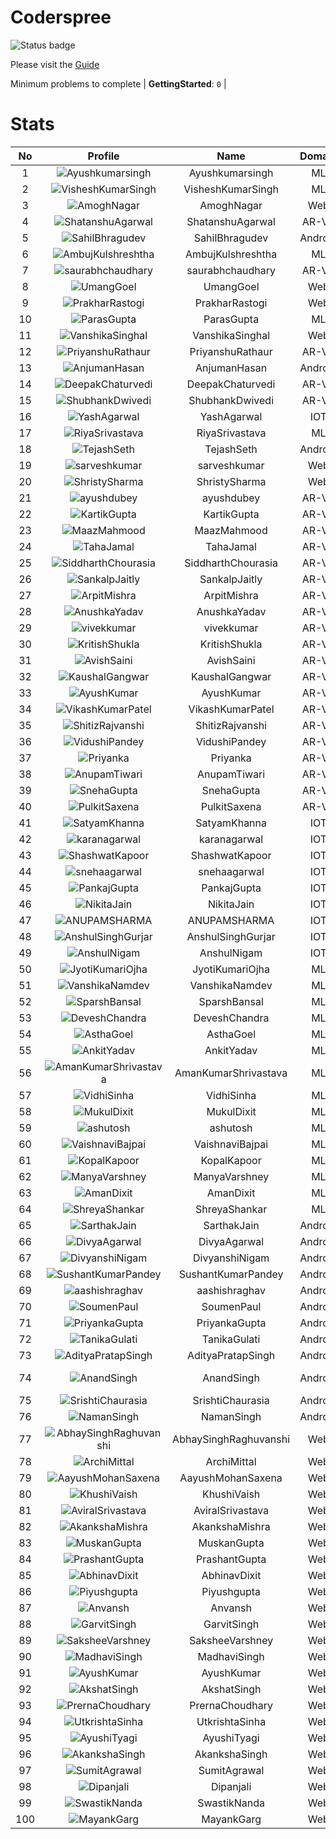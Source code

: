 
Coderspree
==========


![Status badge](https://github.com/InnogeeksOrganization/coderspree/actions/workflows/checkSubmission.yml/badge.svg)  


Please visit the [Guide](./Guide/README.md)  


Minimum problems to complete | **GettingStarted**: `0` |   

# Stats
  

|No|Profile|Name|Domain|Year|Solved|
| :---: | :---: | :---: | :---: | :---: | :---: |
|1|![Ayushkumarsingh](https://avatars.githubusercontent.com/u/78909117?v=4&s=100)|Ayushkumarsingh|ML|2|16|
|2|![VisheshKumarSingh](https://avatars.githubusercontent.com/u/47525494?v=4&s=100)|VisheshKumarSingh|ML|2|14|
|3|![AmoghNagar](https://avatars.githubusercontent.com/u/84376218?v=4&s=100)|AmoghNagar|Web|3|12|
|4|![ShatanshuAgarwal](https://avatars.githubusercontent.com/u/63258511?v=4&s=100)|ShatanshuAgarwal|AR-VR|3|11|
|5|![SahilBhragudev](https://avatars.githubusercontent.com/u/84376218?v=4&s=100)|SahilBhragudev|Android|2|9|
|6|![AmbujKulshreshtha](https://avatars.githubusercontent.com/u/82520623?v=4&s=100)|AmbujKulshreshtha|ML|2|8|
|7|![saurabhchaudhary](https://avatars.githubusercontent.com/u/54533861?v=4&s=100)|saurabhchaudhary|AR-VR|3|7|
|8|![UmangGoel](https://avatars.githubusercontent.com/u/84376218?v=4&s=100)|UmangGoel|Web|3|7|
|9|![PrakharRastogi](https://avatars.githubusercontent.com/u/84376218?v=4&s=100)|PrakharRastogi|Web|3|7|
|10|![ParasGupta](https://avatars.githubusercontent.com/u/60445527?v=4&s=100)|ParasGupta|ML|3|6|
|11|![VanshikaSinghal](https://avatars.githubusercontent.com/u/84376218?v=4&s=100)|VanshikaSinghal|Web|3|5|
|12|![PriyanshuRathaur](https://avatars.githubusercontent.com/u/86730388?v=4&s=100)|PriyanshuRathaur|AR-VR|2|3|
|13|![AnjumanHasan](https://avatars.githubusercontent.com/u/84376218?v=4&s=100)|AnjumanHasan|Android|2|3|
|14|![DeepakChaturvedi](https://avatars.githubusercontent.com/u/61619479?v=4&s=100)|DeepakChaturvedi|AR-VR|3|2|
|15|![ShubhankDwivedi](https://avatars.githubusercontent.com/u/81324099?v=4&s=100)|ShubhankDwivedi|AR-VR|2ndYear|2|
|16|![YashAgarwal](https://avatars.githubusercontent.com/u/59206738?v=4&s=100)|YashAgarwal|IOT|3|2|
|17|![RiyaSrivastava](https://avatars.githubusercontent.com/u/82600662?v=4&s=100)|RiyaSrivastava|ML|2|2|
|18|![TejashSeth](https://avatars.githubusercontent.com/u/84376218?v=4&s=100)|TejashSeth|Android|2|2|
|19|![sarveshkumar](https://avatars.githubusercontent.com/u/84376218?v=4&s=100)|sarveshkumar|Web|3|2|
|20|![ShristySharma](https://avatars.githubusercontent.com/u/84376218?v=4&s=100)|ShristySharma|Web|3|2|
|21|![ayushdubey](https://avatars.githubusercontent.com/u/33064931?v=4&s=100)|ayushdubey|AR-VR|2|1|
|22|![KartikGupta](https://avatars.githubusercontent.com/u/57028920?v=4&s=100)|KartikGupta|AR-VR|3|1|
|23|![MaazMahmood](https://avatars.githubusercontent.com/u/83294849?v=4&s=100)|MaazMahmood|AR-VR|2|1|
|24|![TahaJamal](https://avatars.githubusercontent.com/u/60614154?v=4&s=100)|TahaJamal|AR-VR|3|1|
|25|![SiddharthChourasia](https://avatars.githubusercontent.com/u/78783051?v=4&s=100)|SiddharthChourasia|AR-VR|2|1|
|26|![SankalpJaitly](https://avatars.githubusercontent.com/u/63491937?v=4&s=100)|SankalpJaitly|AR-VR|3|1|
|27|![ArpitMishra](https://avatars.githubusercontent.com/u/91672224?v=4&s=100)|ArpitMishra|AR-VR|2nd|1|
|28|![AnushkaYadav](https://avatars.githubusercontent.com/u/63538061?v=4&s=100)|AnushkaYadav|AR-VR|3|1|
|29|![vivekkumar](https://avatars.githubusercontent.com/u/60609162?v=4&s=100)|vivekkumar|AR-VR|3|1|
|30|![KritishShukla](https://avatars.githubusercontent.com/u/84233260?v=4&s=100)|KritishShukla|AR-VR|2|1|
|31|![AvishSaini](https://avatars.githubusercontent.com/u/82599778?v=4&s=100)|AvishSaini|AR-VR|2|1|
|32|![KaushalGangwar](https://avatars.githubusercontent.com/u/78899517?v=4&s=100)|KaushalGangwar|AR-VR|2|1|
|33|![AyushKumar](https://avatars.githubusercontent.com/u/77633249?v=4&s=100)|AyushKumar|AR-VR|2|1|
|34|![VikashKumarPatel](https://avatars.githubusercontent.com/u/72515535?v=4&s=100)|VikashKumarPatel|AR-VR|3|1|
|35|![ShitizRajvanshi](https://avatars.githubusercontent.com/u/86548099?v=4&s=100)|ShitizRajvanshi|AR-VR|2|1|
|36|![VidushiPandey](https://avatars.githubusercontent.com/u/86524341?v=4&s=100)|VidushiPandey|AR-VR|2|1|
|37|![Priyanka](https://avatars.githubusercontent.com/u/72395482?v=4&s=100)|Priyanka|AR-VR|3|1|
|38|![AnupamTiwari](https://avatars.githubusercontent.com/u/81892907?v=4&s=100)|AnupamTiwari|AR-VR|2|1|
|39|![SnehaGupta](https://avatars.githubusercontent.com/u/63196333?v=4&s=100)|SnehaGupta|AR-VR|3|1|
|40|![PulkitSaxena](https://avatars.githubusercontent.com/u/84513589?v=4&s=100)|PulkitSaxena|AR-VR|2|1|
|41|![SatyamKhanna](https://avatars.githubusercontent.com/u/52063544?v=4&s=100)|SatyamKhanna|IOT|3|1|
|42|![karanagarwal](https://avatars.githubusercontent.com/u/86533183?v=4&s=100)|karanagarwal|IOT|2|1|
|43|![ShashwatKapoor](https://avatars.githubusercontent.com/u/74201117?v=4&s=100)|ShashwatKapoor|IOT|3|1|
|44|![snehaagarwal](https://avatars.githubusercontent.com/u/91549661?v=4&s=100)|snehaagarwal|IOT|3|1|
|45|![PankajGupta](https://avatars.githubusercontent.com/u/91672523?v=4&s=100)|PankajGupta|IOT|2|1|
|46|![NikitaJain](https://avatars.githubusercontent.com/u/91686453?v=4&s=100)|NikitaJain|IOT|2|1|
|47|![ANUPAMSHARMA](https://avatars.githubusercontent.com/u/91667813?v=4&s=100)|ANUPAMSHARMA|IOT|2|1|
|48|![AnshulSinghGurjar](https://avatars.githubusercontent.com/u/90499262?v=4&s=100)|AnshulSinghGurjar|IOT|2|1|
|49|![AnshulNigam](https://avatars.githubusercontent.com/u/74321084?v=4&s=100)|AnshulNigam|IOT|2|1|
|50|![JyotiKumariOjha](https://avatars.githubusercontent.com/u/82596078?v=4&s=100)|JyotiKumariOjha|ML|2|1|
|51|![VanshikaNamdev](https://avatars.githubusercontent.com/u/64363094?v=4&s=100)|VanshikaNamdev|ML|3|1|
|52|![SparshBansal](https://avatars.githubusercontent.com/u/78899820?v=4&s=100)|SparshBansal|ML|2|1|
|53|![DeveshChandra](https://avatars.githubusercontent.com/u/82612473?v=4&s=100)|DeveshChandra|ML|2|1|
|54|![AsthaGoel](https://avatars.githubusercontent.com/u/62610706?v=4&s=100)|AsthaGoel|ML|3|1|
|55|![AnkitYadav](https://avatars.githubusercontent.com/u/66520710?v=4&s=100)|AnkitYadav|ML|3|1|
|56|![AmanKumarShrivastava](https://avatars.githubusercontent.com/u/81643753?v=4&s=100)|AmanKumarShrivastava|ML|2|1|
|57|![VidhiSinha](https://avatars.githubusercontent.com/u/83163944?v=4&s=100)|VidhiSinha|ML|2|1|
|58|![MukulDixit](https://avatars.githubusercontent.com/u/55882740?v=4&s=100)|MukulDixit|ML|3|1|
|59|![ashutosh](https://avatars.githubusercontent.com/u/60190101?v=4&s=100)|ashutosh|ML|3|1|
|60|![VaishnaviBajpai](https://avatars.githubusercontent.com/u/82597311?v=4&s=100)|VaishnaviBajpai|ML|2|1|
|61|![KopalKapoor](https://avatars.githubusercontent.com/u/82762079?v=4&s=100)|KopalKapoor|ML|2|1|
|62|![ManyaVarshney](https://avatars.githubusercontent.com/u/82599650?v=4&s=100)|ManyaVarshney|ML|2|1|
|63|![AmanDixit](https://avatars.githubusercontent.com/u/84376218?v=4&s=100)|AmanDixit|ML|2|1|
|64|![ShreyaShankar](https://avatars.githubusercontent.com/u/84376218?v=4&s=100)|ShreyaShankar|ML|3|1|
|65|![SarthakJain](https://avatars.githubusercontent.com/u/84376218?v=4&s=100)|SarthakJain|Android|2|1|
|66|![DivyaAgarwal](https://avatars.githubusercontent.com/u/84376218?v=4&s=100)|DivyaAgarwal|Android|2|1|
|67|![DivyanshiNigam](https://avatars.githubusercontent.com/u/84376218?v=4&s=100)|DivyanshiNigam|Android|2|1|
|68|![SushantKumarPandey](https://avatars.githubusercontent.com/u/84376218?v=4&s=100)|SushantKumarPandey|Android|2|1|
|69|![aashishraghav](https://avatars.githubusercontent.com/u/84376218?v=4&s=100)|aashishraghav|Android|2|1|
|70|![SoumenPaul](https://avatars.githubusercontent.com/u/84376218?v=4&s=100)|SoumenPaul|Android|2|1|
|71|![PriyankaGupta](https://avatars.githubusercontent.com/u/84376218?v=4&s=100)|PriyankaGupta|Android|2|1|
|72|![TanikaGulati](https://avatars.githubusercontent.com/u/84376218?v=4&s=100)|TanikaGulati|Android|2|1|
|73|![AdityaPratapSingh](https://avatars.githubusercontent.com/u/84376218?v=4&s=100)|AdityaPratapSingh|Android|2|1|
|74|![AnandSingh](https://avatars.githubusercontent.com/u/84376218?v=4&s=100)|AnandSingh|Android|Invalid Foldername|1|
|75|![SrishtiChaurasia](https://avatars.githubusercontent.com/u/84376218?v=4&s=100)|SrishtiChaurasia|Android|2|1|
|76|![NamanSingh](https://avatars.githubusercontent.com/u/84376218?v=4&s=100)|NamanSingh|Android|2|1|
|77|![AbhaySinghRaghuvanshi](https://avatars.githubusercontent.com/u/84376218?v=4&s=100)|AbhaySinghRaghuvanshi|Web|2|1|
|78|![ArchiMittal](https://avatars.githubusercontent.com/u/84376218?v=4&s=100)|ArchiMittal|Web|2|1|
|79|![AayushMohanSaxena](https://avatars.githubusercontent.com/u/84376218?v=4&s=100)|AayushMohanSaxena|Web|2|1|
|80|![KhushiVaish](https://avatars.githubusercontent.com/u/84376218?v=4&s=100)|KhushiVaish|Web|2|1|
|81|![AviralSrivastava](https://avatars.githubusercontent.com/u/84376218?v=4&s=100)|AviralSrivastava|Web|2|1|
|82|![AkankshaMishra](https://avatars.githubusercontent.com/u/84376218?v=4&s=100)|AkankshaMishra|Web|2|1|
|83|![MuskanGupta](https://avatars.githubusercontent.com/u/84376218?v=4&s=100)|MuskanGupta|Web|3|1|
|84|![PrashantGupta](https://avatars.githubusercontent.com/u/84376218?v=4&s=100)|PrashantGupta|Web|3|1|
|85|![AbhinavDixit](https://avatars.githubusercontent.com/u/84376218?v=4&s=100)|AbhinavDixit|Web|3|1|
|86|![Piyushgupta](https://avatars.githubusercontent.com/u/84376218?v=4&s=100)|Piyushgupta|Web|2|1|
|87|![Anvansh](https://avatars.githubusercontent.com/u/84376218?v=4&s=100)|Anvansh|Web|2|1|
|88|![GarvitSingh](https://avatars.githubusercontent.com/u/84376218?v=4&s=100)|GarvitSingh|Web|2|1|
|89|![SaksheeVarshney](https://avatars.githubusercontent.com/u/84376218?v=4&s=100)|SaksheeVarshney|Web|3|1|
|90|![MadhaviSingh](https://avatars.githubusercontent.com/u/84376218?v=4&s=100)|MadhaviSingh|Web|2|1|
|91|![AyushKumar](https://avatars.githubusercontent.com/u/84376218?v=4&s=100)|AyushKumar|Web|2|1|
|92|![AkshatSingh](https://avatars.githubusercontent.com/u/84376218?v=4&s=100)|AkshatSingh|Web|2|1|
|93|![PrernaChoudhary](https://avatars.githubusercontent.com/u/84376218?v=4&s=100)|PrernaChoudhary|Web|2|1|
|94|![UtkrishtaSinha](https://avatars.githubusercontent.com/u/84376218?v=4&s=100)|UtkrishtaSinha|Web|2|1|
|95|![AyushiTyagi](https://avatars.githubusercontent.com/u/84376218?v=4&s=100)|AyushiTyagi|Web|3|1|
|96|![AkankshaSingh](https://avatars.githubusercontent.com/u/84376218?v=4&s=100)|AkankshaSingh|Web|2|1|
|97|![SumitAgrawal](https://avatars.githubusercontent.com/u/84376218?v=4&s=100)|SumitAgrawal|Web|2|1|
|98|![Dipanjali](https://avatars.githubusercontent.com/u/84376218?v=4&s=100)|Dipanjali|Web|2|1|
|99|![SwastikNanda](https://avatars.githubusercontent.com/u/84376218?v=4&s=100)|SwastikNanda|Web|2|1|
|100|![MayankGarg](https://avatars.githubusercontent.com/u/84376218?v=4&s=100)|MayankGarg|Web|2|1|
